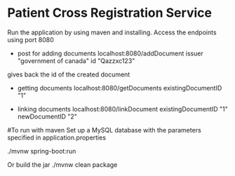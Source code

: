 # Patient Cross Registration Service

Run the application by using maven and installing. Access the endpoints using port 8080

- post for adding documents
localhost:8080/addDocument
issuer "government of canada"
id "Qazzxc123"

gives back the id of the created document

- getting documents
localhost:8080/getDocuments
existingDocumentID "1"

- linking documents
localhost:8080/linkDocument
existingDocumentID "1"
newDocumentID "2"

#To run with maven
Set up a MySQL database with the parameters specified in application.properties

./mvnw spring-boot:run

Or build the jar
./mvnw clean package